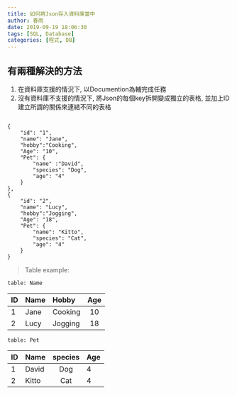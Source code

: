 ```yaml
---
title: 如何將Json存入資料庫當中
author: 春雨
date: 2019-09-19 18:06:30
tags: [SQL, Database]
categories: [程式, DB]
---
```


## 有兩種解決的方法 ##

1. 在資料庫支援的情況下, 以Documention為輔完成任務
2. 沒有資料庫不支援的情況下, 將Json的每個key拆開變成獨立的表格, 並加上ID建立所謂的關係來連結不同的表格


```json, data.json

{
    "id": "1",
    "name": "Jane",
    "hobby":"Cooking",
    "Age": "10",
    "Pet": {
        "name" :"David",
        "species": "Dog",
        "age": "4"
    }
},
{
    "id": "2",
    "name": "Lucy",
    "hobby":"Jogging",
    "Age": "18",
    "Pet": {
        "name": "Kitto",
        "species": "Cat",
        "age": "4"
    }
}

```

> Table example:

`table: Name`

ID | Name | Hobby   | Age 
---|---|:---|:-:
 1 | Jane | Cooking | 10 
 2 | Lucy | Jogging | 18 

`table: Pet`

| ID | Name  | species | Age |
| - | - | :-: | - |
| 1 | David | Dog | 4 | 
| 2 | Kitto | Cat | 4 |